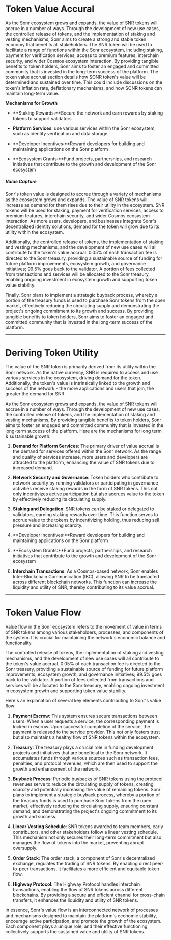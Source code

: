 # Token Value Accural

As the Sonr ecosystem grows and expands, the value of SNR tokens will accrue in a number of ways. Through the development of new use cases, the controlled release of tokens, and the implementation of staking and vesting mechanisms, Sonr aims to create a strong and stable token economy that benefits all stakeholders. The SNR token will be used to facilitate a range of functions within the Sonr ecosystem, including staking, payment for verification services, access to premium features, interchain security, and wider Cosmos ecosystem interaction. By providing tangible benefits to token holders, Sonr aims to foster an engaged and committed community that is invested in the long-term success of the platform. The token value accrual section details how SONR token's value will be determined and sustained over time. This could include discussions on the token's inflation rate, deflationary mechanisms, and how SONR tokens can maintain long-term value.

**Mechanisms for Growth**

* **Staking Rewards:**Secure the network and earn rewards by staking tokens to support validators

* **Platform Services**: use various services within the Sonr ecosystem, such as identity verification and data storage

* **Developer Incentives:**Reward developers for building and maintaining applications on the Sonr platform

* **Ecosystem Grants:**Fund projects, partnerships, and research initiatives that contribute to the growth and development of the Sonr ecosystem

##### **Value Capture**

Sonr's token value is designed to accrue through a variety of mechanisms as the ecosystem grows and expands. The value of SNR tokens will increase as demand for them rises due to their utility in the ecosystem. SNR tokens will be used for staking, payment for verification services, access to premium features, interchain security, and wider Cosmos ecosystem interaction. As more users, developers, and businesses integrate Sonr's decentralized identity solutions, demand for the token will grow due to its utility within the ecosystem.

Additionally, the controlled release of tokens, the implementation of staking and vesting mechanisms, and the development of new use cases will all contribute to the token's value accrual. 0.05% of each transaction fee is directed to the Sonr treasury, providing a sustainable source of funding for future platform improvements, ecosystem growth, and governance initiatives; 99.5% goes back to the validator. A portion of fees collected from transactions and services will be allocated to the Sonr treasury, enabling ongoing investment in ecosystem growth and supporting token value stability.

Finally, Sonr plans to implement a strategic buyback process, whereby a portion of the treasury funds is used to purchase Sonr tokens from the open market, effectively reducing the circulating supply and demonstrating the project's ongoing commitment to its growth and success. By providing tangible benefits to token holders, Sonr aims to foster an engaged and committed community that is invested in the long-term success of the platform.

***

# Deriving Token Utility

The value of the SNR token is primarily derived from its utility within the Sonr network. As the native currency, SNR is required to access and use various services in the ecosystem, driving demand for the token. Additionally, the token's value is intrinsically linked to the growth and success of the network - the more applications and users that join, the greater the demand for SNR.

As the Sonr ecosystem grows and expands, the value of SNR tokens will accrue in a number of ways. Through the development of new use cases, the controlled release of tokens, and the implementation of staking and vesting mechanisms, By providing tangible benefits to token holders, Sonr aims to foster an engaged and committed community that is invested in the long-term success of the platform. Here are the mechanisms for long term & sustainable growth:

1. **Demand for Platform Services**: The primary driver of value accrual is the demand for services offered within the Sonr network. As the range and quality of services increase, more users and developers are attracted to the platform, enhancing the value of SNR tokens due to increased demand.

2. **Network Security and Governance**: Token holders who contribute to network security by running validators or participating in governance activities receive staking rewards in the form of SNR tokens. This not only incentivizes active participation but also accrues value to the token by effectively reducing its circulating supply.

3. **Staking and Delegation**: SNR tokens can be staked or delegated to validators, earning staking rewards over time. This function serves to accrue value to the tokens by incentivizing holding, thus reducing sell pressure and increasing scarcity.

4. **Developer Incentives:**Reward developers for building and maintaining applications on the Sonr platform

5. **Ecosystem Grants:**Fund projects, partnerships, and research initiatives that contribute to the growth and development of the Sonr ecosystem

6. **Interchain Transactions**: As a Cosmos-based network, Sonr enables Inter-Blockchain Communication (IBC), allowing SNR to be transacted across different blockchain networks. This function can increase the liquidity and utility of SNR, thereby contributing to its value accrual.

***

# **Token Value Flow**

Value flow in the Sonr ecosystem refers to the movement of value in terms of SNR tokens among various stakeholders, processes, and components of the system. It is crucial for maintaining the network's economic balance and functionality.

The controlled release of tokens, the implementation of staking and vesting mechanisms, and the development of new use cases will all contribute to the token's value accrual. 0.05% of each transaction fee is directed to the Sonr treasury, providing a sustainable source of funding for future platform improvements, ecosystem growth, and governance initiatives; 99.5% goes back to the validator. A portion of fees collected from transactions and services will be allocated to the Sonr treasury, enabling ongoing investment in ecosystem growth and supporting token value stability.

Here's an explanation of several key elements contributing to Sonr's value flow:

1. **Payment Escrow**: This system ensures secure transactions between users. When a user requests a service, the corresponding payment is locked in escrow. Upon successful completion of the service, the payment is released to the service provider. This not only fosters trust but also maintains a healthy flow of SNR tokens within the ecosystem.

2. **Treasury**: The treasury plays a crucial role in funding development projects and initiatives that are beneficial to the Sonr network. It accumulates funds through various sources such as transaction fees, penalties, and protocol revenues, which are then used to support the growth and enhancement of the network.

3. **Buyback Process**: Periodic buybacks of SNR tokens using the protocol revenues serve to reduce the circulating supply of tokens, creating scarcity and potentially increasing the value of remaining tokens. Sonr plans to implement a strategic buyback process, whereby a portion of the treasury funds is used to purchase Sonr tokens from the open market, effectively reducing the circulating supply, ensuring constant demand, and demonstrating the project's ongoing commitment to its growth and success.

4. **Linear Vesting Schedule**: SNR tokens awarded to team members, early contributors, and other stakeholders follow a linear vesting schedule. This mechanism not only secures their long-term commitment but also manages the flow of tokens into the market, preventing abrupt oversupply.

5. **Order Stack**: The order stack, a component of Sonr's decentralized exchange, regulates the trading of SNR tokens. By enabling direct peer-to-peer transactions, it facilitates a more efficient and equitable token flow.

6. **Highway Protocol**: The Highway Protocol handles interchain transactions, enabling the flow of SNR tokens across different blockchains. By providing a secure and efficient channel for cross-chain transfers, it enhances the liquidity and utility of SNR tokens.

In essence, Sonr's value flow is an interconnected network of processes and mechanisms designed to maintain the platform's economic stability, encourage active participation, and promote the growth of the ecosystem. Each component plays a unique role, and their effective functioning collectively supports the sustained value and utility of SNR tokens.

